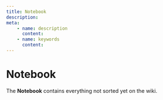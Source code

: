 ```yaml
---
title: Notebook
description:
meta:
    - name: description
      content:
    - name: keywords
      content:
---
```


# Notebook

The **Notebook** contains everything not sorted yet on the wiki.

